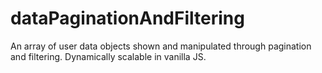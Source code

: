 # dataPaginationAndFiltering
 An array of user data objects shown and manipulated through pagination and filtering. Dynamically scalable in vanilla JS.
